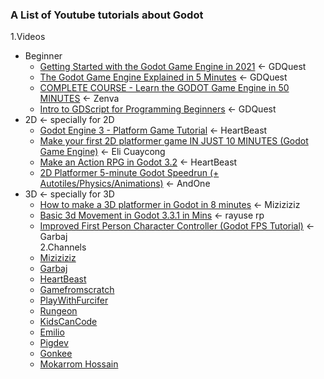 ### **A List of Youtube tutorials about Godot**  
1.Videos  
 - Beginner  
   - [Getting Started with the Godot Game Engine in 2021](https://youtu.be/42HKCFf5Lf4) <- GDQuest  
   - [The Godot Game Engine Explained in 5 Minutes](https://youtu.be/KjX5llYZ5eQ) <- GDQuest  
   - [COMPLETE COURSE - Learn the GODOT Game Engine in 50 MINUTES](https://youtu.be/QftpPI5iYrY) <- Zenva  
   - [Intro to GDScript for Programming Beginners](https://youtu.be/UcdwP1Q2UlU) <- GDQuest  
 - 2D <- specially for 2D  
   - [Godot Engine 3 - Platform Game Tutorial](https://youtu.be/wETY5_9kFtA) <- HeartBeast  
   - [Make your first 2D platformer game IN JUST 10 MINUTES (Godot Game Engine)](https://youtu.be/xFEKIWpd0sU) <- Eli Cuaycong  
   - [Make an Action RPG in Godot 3.2](https://youtu.be/mAbG8Oi-SvQ) <- HeartBeast  
   - [2D Platformer 5-minute Godot Speedrun (+ Autotiles/Physics/Animations)](https://youtu.be/Q4nZVSdUtDA) <- AndOne  
 - 3D <- specially for 3D  
   - [How to make a 3D platformer in Godot in 8 minutes](https://youtu.be/1I3z5ZpBOmc) <- Miziziziz  
   - [Basic 3d Movement in Godot 3.3.1 in Mins](https://youtu.be/PrGHA6IGYMo) <- rayuse rp  
   - [Improved First Person Character Controller (Godot FPS Tutorial)](https://youtu.be/Nn2mi5sI8bM) <- Garbaj  
2.Channels  
   - [Miziziziz](https://www.youtube.com/user/Miziziziz)  
   - [Garbaj](https://www.youtube.com/channel/UCPUe9uOcp1UMpVi6Vll60Jw)  
   - [HeartBeast](https://www.youtube.com/user/uheartbeast)  
   - [Gamefromscratch](https://www.youtube.com/user/gamefromscratch)  
   - [PlayWithFurcifer](https://www.youtube.com/channel/UCTEZ0gVA5jMYq2SwjLyTUKw)  
   - [Rungeon](https://www.youtube.com/channel/UCEtKeMUvtI-2eXVY8hg7nHw)  
   - [KidsCanCode](https://www.youtube.com/channel/UCNaPQ5uLX5iIEHUCLmfAgKg)  
   - [Emilio](https://www.youtube.com/channel/UC9DR22-qohBDtZ74R3FxOZg)  
   - [Pigdev](https://www.youtube.com/channel/UCFK9ZoVDqDgY6KGMcHEloFw)  
   - [Gonkee](https://www.youtube.com/channel/UCJqCPFHdbc6443G3Sz6VYDw)  
   - [Mokarrom Hossain](https://www.youtube.com/channel/UC7muK7PXkSGUoRtTZxwOh4Q)
